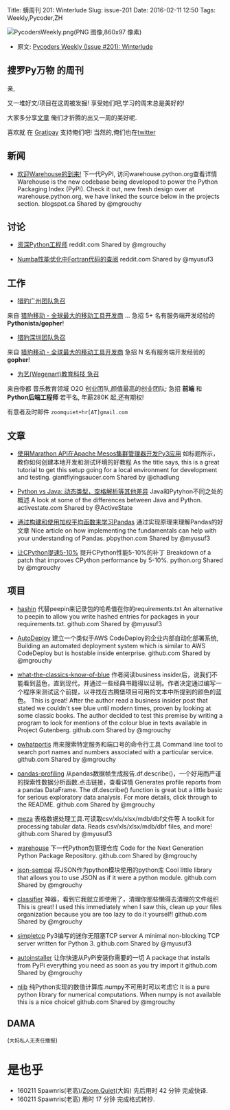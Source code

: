Title: 蠎周刊 201: Winterlude
Slug: issue-201
Date: 2016-02-11 12:50
Tags: Weekly,Pycoder,ZH


![PycodersWeekly.png(PNG 图像,860x97 像素)](http://zoomq.qiniucdn.com/logos/PycodersWeekly.png?imageView2/2/w/360)



- 原文: [Pycoders Weekly (Issue #201): Winterlude](http://us4.campaign-archive2.com/?u=9735795484d2e4c204da82a29&id=29180abb3b)



## 搜罗Py万物 的周刊

亲,


又一堆好文/项目在这周被发掘!
享受她们吧,学习的周末总是美好的!

大家多分享[文章](http://pycoders.com/submissions/)
俺们才折腾的出又一周的美好呢.

喜欢就
在 [Gratipay](https://www.gratipay.com/PycodersWeekly)
支持俺们吧!
当然的,俺们也在[twitter](http://www.twitter.com/pycoders)


## 新闻

- [欢迎Warehouse的到来!](http://pyfound.blogspot.ca/2016/01/welcome-to-warehouse.html)
下一代PyPI, 访问warehouse.python.org查看详情
Warehouse is the new codebase being developed to power the Python Packaging Index (PyPI). Check it out, new fresh design over at warehouse.python.org, we have linked the source below in the projects section. 
blogspot.ca
Shared by @mgrouchy



## 讨论

- [资深Python工程师](https://www.reddit.com/r/Python/comments/433sr5/journeyman_python_programmer/) 
reddit.com
Shared by @mgrouchy
 

- [Numba性能优化中Fortran代码的查阅](https://www.reddit.com/r/Python/comments/431tsm/numba_applied_to_high_intensity_computations_a/) 
reddit.com
Shared by @myusuf3
 

## 工作
- [猎豹广州团队急召](https://github.com/cheetahmobile/CMBM/wiki/BmGzHr)

来自 [猎豹移动 - 全球最大的移动工具开发商](http://www.cmcm.com/zh-cn/cm-backup/) ...
急招 5+ 名有服务端开发经验的 **Pythonista/gopher**!

- [猎豹深圳团队急召](https://github.com/cheetahmobile/CMBM/wiki/BmSzHr)

来自 [猎豹移动 - 全球最大的移动工具开发商](http://www.cmcm.com/zh-cn/cm-backup/)
急招 N 名有服务端开发经验的 **gopher**!

- [为艺(Wegenart)教育科技 急召](https://github.com/ZoomQuiet/zoomquiet/wiki/Hr4Wegenart)

来自帝都 音乐教育领域 O2O 创业团队,颜值最高的创业团队;
急招 **前端** 和 **Python后端工程师** 若干名, 年薪280K 起,还有期权!

有意者及时邮件 `zoomquiet+hr[AT]gmail.com`


## 文章

- [使用Marathon API在Apache Mesos集群管理器开发Py3应用](http://www.giantflyingsaucer.com/blog/?p=5813)
如标题所示，教你如何创建本地开发和测试环境的好教程
As the title says, this is a great tutorial to get this setup going for a local environment for development and testing. 
giantflyingsaucer.com
Shared by @chadlung
 
- [Python vs Java: 动态类型，空格解析等其他差异](http://www.activestate.com/blog/2016/01/python-vs-java-duck-typing-parsing-whitespace-and-other-cool-differences)
Java和Pytyhon不同之处的概述
A look at some of the differences between Java and Python. 
activestate.com
Shared by @ActiveState
 
- [通过构建和使用加权平均函数来学习Pandas](http://pbpython.com/weighted-average.html)
通过实现原理来理解Pandas的好文章
Nice article on how implementing the fundamentals can help with your understanding of Pandas.
pbpython.com
Shared by @myusuf3
 
- [让CPython提速5-10%](https://mail.python.org/pipermail/python-dev/2016-January/142945.html)
提升CPython性能5-10%的补丁
Breakdown of a patch that improves CPython performance by 5-10%.
python.org
Shared by @mgrouchy


 
## 项目

- [hashin](https://github.com/peterbe/hashin)
代替peepin来记录包的哈希值在你的requirements.txt
An alternative to peepin to allow you write hashed entries for packages in your requirements.txt. 
github.com
Shared by @myusuf3
 

- [AutoDeploy](https://github.com/mkalioby/AutoDeploy)
建立一个类似于AWS CodeDeploy的企业内部自动化部署系统,
Building an automated deployment system which is similar to AWS CodeDeploy but is hostable inside enterprise. 
github.com
Shared by @mgrouchy
 

- [what-the-classics-know-of-blue](https://github.com/emdaniels/what-the-classics-know-of-blue)
作者阅读business insider后，说我们不能看到蓝色，直到现代，并通过一些经典书籍得以证明。作者决定通过编写一个程序来测试这个前提，以寻找在古腾堡项目可用的文本中所提到的颜色的蓝色。
This is great! After the author read a business insider post that stated we couldn't see blue until modern times, proven by looking at some classic books. The author decided to test this premise by writing a program to look for mentions of the colour blue in texts available in Project Gutenberg. 
github.com
Shared by @mgrouchy
 

- [pwhatportis](https://github.com/ncrocfer/whatportis)
用来搜索特定服务和端口号的命令行工具
Command line tool to search port names and numbers associated with a particular service. 
github.com
Shared by @mgrouchy
 

- [pandas-profiling](https://github.com/JosPolfliet/pandas-profiling)
从pandas数据帧生成报告.df.describe()，一个好用而严谨的探索性数据分析函数.点击链接，查看详情
Generates profile reports from a pandas DataFrame. The df.describe() function is great but a little basic for serious exploratory data analysis. For more details, click through to the README. 
github.com
Shared by @mgrouchy
 

- [meza](https://github.com/reubano/meza)
表格数据处理工具.可读取csv/xls/xlsx/mdb/dbf文件等 
A toolkit for processing tabular data. Reads csv/xls/xlsx/mdb/dbf files, and more! 
github.com
Shared by @myusuf3
 

- [warehouse](https://github.com/pypa/warehouse)
下一代Python包管理仓库
Code for the Next Generation Python Package Repository.
github.com
Shared by @mgrouchy
 

- [json-sempai](https://github.com/kragniz/json-sempai)
将JSON作为python模块使用的python库
Cool little library that allows you to use JSON as if it were a python module. 
github.com
Shared by @mgrouchy
 

- [classifier](https://github.com/bhrigu123/classifier)
神器，看到它我就立即使用了，清理你那些懒得去清理的文件组织
This is great! I used this immediately when I saw this, clean up your files organization because you are too lazy to do it yourself!
github.com
Shared by @mgrouchy
 

- [simpletcp](https://github.com/gragas/simpletcp)
Py3编写的迷你无阻塞TCP server
A minimal non-blocking TCP server written for Python 3. 
github.com
Shared by @myusuf3
 

- [autoinstaller](https://github.com/mdipierro/autoinstaller)
让你快速从PyPi安装你需要的一切
A package that installs from PyPi everything you need as soon as you try import it
github.com
Shared by @mgrouchy
 

- [nlib](https://github.com/mdipierro/nlib)
纯Python实现的数值计算库.numpy不可用时可以考虑它 
It is a pure python library for numerical computations. When numpy is not available this is a nice choice! 
github.com
Shared by @mgrouchy

## DAMA
(`大妈私人无责任播报`)

# 是也乎

- 160211 Spawnris(老高)/[Zoom.Quiet](http://zoomquiet.io/)(大妈) 先后用时 42 分钟 完成快译.
- 160211 Spawnris(老高) 用时 17 分钟 完成格式转抄.
